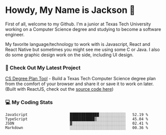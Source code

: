 # Howdy, My Name is Jackson 🤠

First of all, welcome to my Github. I'm a junior at Texas Tech University working on a Computer Science degree and studying to become a software engineer.

My favorite language/technology to work with is Javascript, React and React Native but sometimes you might see me using some C or Java.
I also do some graphic design work on the side, including UI design.

### 🔨 Check Out My Latest Project
[CS Degree Plan Tool](https://csplan.jaxcksn.dev/) - Build a Texas Tech Computer Science degree plan from the comfort of your browser and share it or save it to work on later. (Built with ReactJS, check out the [source code here](https://github.com/jaxcksn/CompSciDegreePlan))

<!---
jaxcksn/jaxcksn is a ✨ special ✨ repository because its `README.md` (this file) appears on your GitHub profile.
You can click the Preview link to take a look at your changes.
--->

### 💻 My Coding Stats
<!--START_SECTION:waka-->

```text
JavaScript                   █████████████░░░░░░░░░░░░   52.19 %
TypeScript                   ███████████▒░░░░░░░░░░░░░   45.04 %
JSON                         ▓░░░░░░░░░░░░░░░░░░░░░░░░   02.41 %
Markdown                     ░░░░░░░░░░░░░░░░░░░░░░░░░   00.36 %
```

<!--END_SECTION:waka-->
